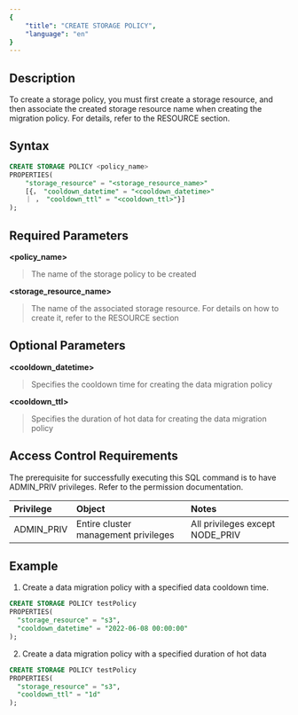 ```yaml
---
{
    "title": "CREATE STORAGE POLICY",
    "language": "en"
}
---
```


<!--
Licensed to the Apache Software Foundation (ASF) under one
or more contributor license agreements.  See the NOTICE file
distributed with this work for additional information
regarding copyright ownership.  The ASF licenses this file
to you under the Apache License, Version 2.0 (the
"License"); you may not use this file except in compliance
with the License.  You may obtain a copy of the License at

  http://www.apache.org/licenses/LICENSE-2.0

Unless required by applicable law or agreed to in writing,
software distributed under the License is distributed on an
"AS IS" BASIS, WITHOUT WARRANTIES OR CONDITIONS OF ANY
KIND, either express or implied.  See the License for the
specific language governing permissions and limitations
under the License.
-->

## Description

To create a storage policy, you must first create a storage resource, and then associate the created storage resource name when creating the migration policy. For details, refer to the RESOURCE section.

## Syntax



```sql
CREATE STORAGE POLICY <policy_name>
PROPERTIES(
    "storage_resource" = "<storage_resource_name>"
    [{， "cooldown_datetime" = "<cooldown_datetime>"
    ｜ ， "cooldown_ttl" = "<cooldown_ttl>"}]
);
```
## Required Parameters

**<policy_name>**

> The name of the storage policy to be created

**<storage_resource_name>**

> The name of the associated storage resource. For details on how to create it, refer to the RESOURCE section

## Optional Parameters

**<cooldown_datetime>**

> Specifies the cooldown time for creating the data migration policy

**<cooldown_ttl>**

> Specifies the duration of hot data for creating the data migration policy

## Access Control Requirements

The prerequisite for successfully executing this SQL command is to have ADMIN_PRIV privileges. Refer to the permission documentation.

| Privilege  | Object                               | Notes                           |
| :--------- | :----------------------------------- | :------------------------------ |
| ADMIN_PRIV | Entire cluster management privileges | All privileges except NODE_PRIV |

## Example

1. Create a data migration policy with a specified data cooldown time.

  ```sql
  CREATE STORAGE POLICY testPolicy
  PROPERTIES(
    "storage_resource" = "s3",
    "cooldown_datetime" = "2022-06-08 00:00:00"
  );
  ```

2. Create a data migration policy with a specified duration of hot data

  ```sql
  CREATE STORAGE POLICY testPolicy
  PROPERTIES(
    "storage_resource" = "s3",
    "cooldown_ttl" = "1d"
  );
  ```